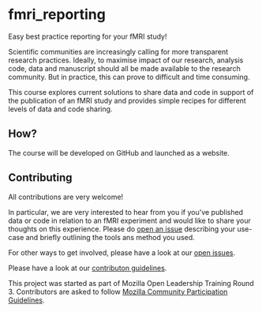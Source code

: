 # fmri_reporting
Easy best practice reporting for your fMRI study!

<!-- Outline the problem. Hard to share (meta)data => we don't. Benefits of sharing data. Help you do that.-->
<!-- So, you've performed your fMRI study and now you want to document what you've done. -->

Scientific communities are increasingly calling for more transparent research practices. Ideally, to maximise impact of our research, analysis code, data and manuscript should all be made available to the research community. But in practice, this can prove to difficult and time consuming.

This course explores current solutions to share data and code in support of the publication of an fMRI study and provides simple recipes for different levels of data and code sharing.




<!--Showing your working is a great way to advertise your work and build new collaborations. -->
## How?
The course will be developed on GitHub and launched as a website. 

## Contributing
All contributions are very welcome! 

In particular, we are very interested to hear from you if you've published data or code in relation to an fMRI experiment and would like to share your thoughts on this experience. Please do [open an issue](https://github.com/cmaumet/fmri_reporting/issues) describing your use-case and briefly outlining the tools ans method you used.

For other ways to get involved, please have a look at our [open issues](https://github.com/cmaumet/fmri_reporting/issues). 

Please have a look at our [contributon guidelines](https://github.com/cmaumet/fmri_reporting/blob/master/CONTRIBUTING.md). 

This project was started as part of Mozilla Open Leadership Training Round 3. Contributors are asked to follow [Mozilla Community Participation Guidelines](https://www.mozilla.org/en-US/about/governance/policies/participation/).
